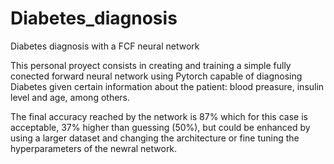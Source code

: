 # Diabetes_diagnosis
Diabetes diagnosis with a FCF neural network

This personal proyect consists in creating and training a simple fully conected forward neural network using Pytorch capable of diagnosing Diabetes given certain information about the patient: blood preasure, insulin level and age, among others.

The final accuracy reached by the network is 87% which for this case is acceptable, 37% higher than guessing (50%), but could be enhanced by using a larger dataset and changing the architecture or fine tuning the hyperparameters of the newral network.
